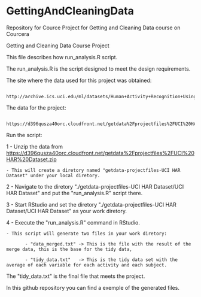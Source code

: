# GettingAndCleaningData
Repository for Cource Project for Getting and Cleaning Data course on Courcera

Getting and Cleaning Data Course Project

This file describes how run_analysis.R script.

The run_analysis.R is the script designed to meet the design requirements.

The site where the data used for this project was obtained:

      http://archive.ics.uci.edu/ml/datasets/Human+Activity+Recognition+Using+Smartphones
      
The data for the project:
      
      https://d396qusza40orc.cloudfront.net/getdata%2Fprojectfiles%2FUCI%20HAR%20Dataset.zip

Run the script:

1 - Unzip the data from https://d396qusza40orc.cloudfront.net/getdata%2Fprojectfiles%2FUCI%20HAR%20Dataset.zip 

    - This will create a diretory named "getdata-projectfiles-UCI HAR Dataset" under your local diretory.
    
2 - Navigate to the diretory "./getdata-projectfiles-UCI HAR Dataset/UCI HAR Dataset" and put the "run_analysis.R" script there.

3 - Start RStudio and set the diretory "./getdata-projectfiles-UCI HAR Dataset/UCI HAR Dataset" as your work diretory.

4 - Execute the "run_analysis.R" command in RStudio.

    - This script will generate two files in your work diretory:
    
           - "data_merged.txt" -> This is the file with the result of the merge data, this is the base for the tidy data,
                   
           - "tidy_data.txt"   -> This is the tidy data set with the average of each variable for each activity and each subject.
                
The "tidy_data.txt" is the final file that meets the project.

                                          
In this github repository you can find a exemple of the generated files.                                          




